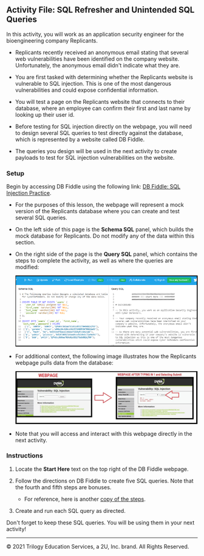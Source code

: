 ## Activity File: SQL Refresher and Unintended SQL Queries
 
In this activity, you will work as an application security engineer for the bioengineering company Replicants.

- Replicants recently received an anonymous email stating that several web vulnerabilities have been identified on the company website. Unfortunately, the anonymous email didn't indicate what they are.

- You are first tasked with determining whether the Replicants website is vulnerable to SQL injection. This is one of the most dangerous vulnerabilities and could expose confidential information. 

- You will test a page on the Replicants website that connects to their database, where an employee can confirm their first and last name by looking up their user id.

- Before testing for SQL injection directly on the webpage, you will need to design several SQL queries to test directly against the database, which is represented by a website called DB Fiddle. 

- The queries you design will be used in the next activity to create payloads to test for SQL injection vulnerabilities on the website.

### Setup

Begin by accessing DB Fiddle using the following link: [DB Fiddle: SQL Injection Practice](https://www.db-fiddle.com/f/htqLpVQnyTKRt7XRf7mHkL/31).

  - For the purposes of this lesson, the webpage will represent a mock version of the Replicants database where you can create and test several SQL queries.

  - On the left side of this page is the **Schema SQL** panel, which builds the mock database for Replicants. Do not modify any of the data within this section.

  - On the right side of the page is the **Query SQL** panel, which contains the steps to complete the activity, as well as where the queries are modified:
  
    ![In DB Fiddle, a Schema SQL panel on the left builds the mock database, while the Query SQL panel on the right provides activity instructions.](dbfiddle2.png)
  
  - For additional context, the following image illustrates how the Replicants webpage pulls data from the database:
   
    ![A diagram shows a user entering 1 in the User ID field, returning data about the first name and surname for that id.](sql_injection_webpage1.png)

  - Note that you will access and interact with this webpage directly in the next activity.

### Instructions 

1. Locate the **Start Here** text on the top right of the DB Fiddle webpage.

2. Follow the directions on DB Fiddle to create five SQL queries. Note that the fourth and fifth steps are bonuses.
   
   - For reference, here is another [copy of the steps](activity_steps.txt).

3. Create and run each SQL query as directed.

Don't forget to keep these SQL queries. You will be using them in your next activity!

---

© 2021 Trilogy Education Services, a 2U, Inc. brand. All Rights Reserved.